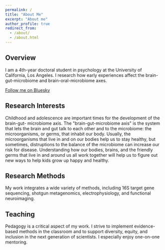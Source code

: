 ```yaml
---
permalink: /
title: "About Me"
excerpt: "About me"
author_profile: true
redirect_from: 
  - /about/
  - /about.html
---
```


Overview
---
I am a 4th-year doctoral student in psychology at the University of California, Los Angeles. 
I research how early experiences affect the brain-gut-microbiome and brain-oral-microbiome axes.

<a href="https://bsky.app/profile/ngancz.bsky.social">Follow me on Bluesky</a>

Research Interests
---
Childhood and adolescence are important times for the development of the brain-gut-
microbiome axis. The "brain-gut-microbiome axis" is the system that lets the
brain and gut talk to each other and to the microbiome: the microorganisms, or germs, that
inhabit our body. Usually, the microorganisms that live in and on our bodies
help us to stay healthy, but sometimes, distruptions to the balance of the microbiome
can increase our risk for disease. Understanding how our bodies, brains, and the friendly
germs that live in and around us all work together will help us to figure out new
ways to help kids grow up happy and healthy.

Research Methods
---
My work integrates a wide variety of methods, including 16S target gene sequencing,
shotgun metagenomics, electrophysiology, and functional neuroimaging.

Teaching
---
Pedagogy is a critical aspect of my work. I strive to implement evidence-based
methods in the classroom and to support diversity, equity, and inclusion in the next
generation of scientists. I especially enjoy one-on-one mentoring.


